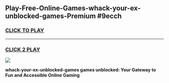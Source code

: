 
## Play-Free-Online-Games-whack-your-ex-unblocked-games-Premium #9ecch
<h3>
<a href="https://premium.freeplayer.one?title=whack-your-ex-unblocked-games&ref=8M">CLICK TO PLAY</a></h3>
<hr>

<h3>
<a href="https://premium.freeplayer.one?title=whack-your-ex-unblocked-games&ref=8M">CLICK 2 PLAY</a>
  
</h3>

<a href="https://premium.freeplayer.one?title=whack-your-ex-unblocked-games&ref=8M"><img src="https://clearcache.store/games.png"></a>


**whack-your-ex-unblocked-games games unblocked: Your Gateway to Fun and Accessible Online Gaming**
